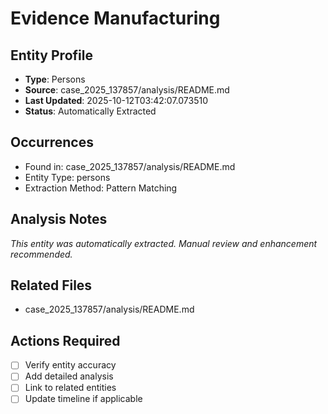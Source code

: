 # Evidence Manufacturing

## Entity Profile
- **Type**: Persons
- **Source**: case_2025_137857/analysis/README.md
- **Last Updated**: 2025-10-12T03:42:07.073510
- **Status**: Automatically Extracted

## Occurrences
- Found in: case_2025_137857/analysis/README.md
- Entity Type: persons
- Extraction Method: Pattern Matching

## Analysis Notes
*This entity was automatically extracted. Manual review and enhancement recommended.*

## Related Files
- case_2025_137857/analysis/README.md

## Actions Required
- [ ] Verify entity accuracy
- [ ] Add detailed analysis
- [ ] Link to related entities
- [ ] Update timeline if applicable
